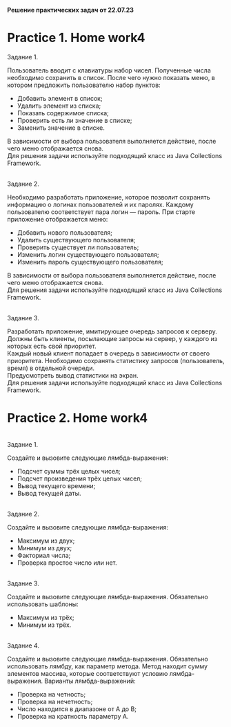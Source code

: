<b>Решение практических задач от 22.07.23</b>

# <b>Practice 1. Home work4</b>

Задание 1.<br>

Пользователь вводит с клавиатуры набор чисел. Полученные числа необходимо сохранить в список. После чего нужно показать меню, в котором предложить пользователю набор пунктов:
<ul>
<li>Добавить элемент в список;</li>
<li>Удалить элемент из списка;</li>
<li>Показать содержимое списка;</li>
<li>Проверить есть ли значение в списке;</li>
<li>Заменить значение в списке.</li>
</ul>
В зависимости от выбора пользователя выполняется действие, после чего меню отображается снова.<br>
Для решения задачи используйте подходящий класс из Java Collections Framework.<br>

<br>Задание 2.<br>

Необходимо разработать приложение, которое позволит сохранять информацию о логинах пользователей и их паролях. Каждому пользователю соответствует пара логин — пароль. При старте приложение отображается меню:
<ul>
<li>Добавить нового пользователя;</li>
<li>Удалить существующего пользователя;</li>
<li>Проверить существует ли пользователь;</li>
<li>Изменить логин существующего пользователя;</li>
<li>Изменить пароль существующего пользователя;</li>
</ul>
В зависимости от выбора пользователя выполняется действие, после чего меню отображается снова.<br>
Для решения задачи используйте подходящий класс из Java Collections Framework.<br>

<br>Задание 3.<br>

Разработать приложение, имитирующее очередь запросов к серверу. Должны быть клиенты, посылающие запросы на сервер, у каждого из которых есть свой приоритет.<br>
Каждый новый клиент попадает в очередь в зависимости от своего приоритета. Необходимо сохранять статистику запросов (пользователь, время) в отдельной очереди.<br>
Предусмотреть вывод статистики на экран.<br>
Для решения задачи используйте подходящий класс из Java Collections Framework.<br>


# <b>Practice 2. Home work4</b>

<br>Задание 1.<br>

Создайте и вызовите следующие лямбда-выражения:
<ul>
<li>Подсчет суммы трёх целых чисел;</li>
<li>Подсчет произведения трёх целых чисел;</li>
<li>Вывод текущего времени;</li>
<li>Вывод текущей даты.</li>
</ul>

<br>Задание 2.<br>

Создайте и вызовите следующие лямбда-выражения:
<ul>
<li>Максимум из двух;</li>
<li>Минимум из двух;</li>
<li>Факториал числа;</li>
<li>Проверка простое число или нет.</li>
</ul>

<br>Задание 3.<br>

Создайте и вызовите следующие лямбда-выражения. Обязательно использовать шаблоны:
<ul>
<li>Максимум из трёх;</li>
<li>Минимум из трёх.</li>
</ul>

<br>Задание 4.<br>

Создайте и вызовите следующие лямбда-выражения. Обязательно использовать лямбду, как параметр метода. Метод находит сумму элементов массива, которые соответствуют условию лямбда-выражения. Варианты лямбда-выражений:
<ul>
<li>Проверка на четность;</li>
<li>Проверка на нечетность;</li>
<li>Число находится в диапазоне от A до B;</li>
<li>Проверка на кратность параметру A.</li>
</ul>


